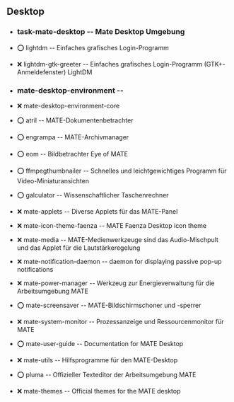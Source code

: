 ##  Desktop

- ###  task-mate-desktop  -- Mate Desktop Umgebung

- :o:  lightdm  --		Einfaches grafisches Login-Programm
- :x:  lightdm-gtk-greeter  --  Einfaches grafisches Login-Programm (GTK+-Anmeldefenster) LightDM 

- ###  mate-desktop-environment  -- 

- :x:  mate-desktop-environment-core

- :o:  atril  --		MATE-Dokumentenbetrachter
- :o:  engrampa  --		MATE-Archivmanager 
- :o:  eom  --			Bildbetrachter Eye of MATE 
- :o:  ffmpegthumbnailer  --	Schnelles und leichtgewichtiges Programm für Video-Miniaturansichten 
- :o:  galculator  --		Wissenschaftlicher Taschenrechner 
- :x:  mate-applets  --		Diverse Applets für das MATE-Panel 
- :x:  mate-icon-theme-faenza  -- MATE Faenza Desktop icon theme 
- :x:  mate-media  --		MATE-Medienwerkzeuge sind das Audio-Mischpult und das Applet für die Lautstärkeregelung
- :x:  mate-notification-daemon  -- daemon for displaying passive pop-up notifications 
- :x:  mate-power-manager  --	Werkzeug zur Energieverwaltung für die Arbeitsumgebung MATE 
- :o:  mate-screensaver  --	MATE-Bildschirmschoner und -sperrer 
- :x:  mate-system-monitor  --	Prozessanzeige und Ressourcenmonitor für MATE 
- :o:  mate-user-guide  --	Documentation for MATE Desktop
- :x:  mate-utils  --		Hilfsprogramme für den MATE-Desktop 
- :o:  pluma  --		Offizieller Texteditor der Arbeitsumgebung MATE 

- :x:  mate-themes  --		Official themes for the MATE desktop 